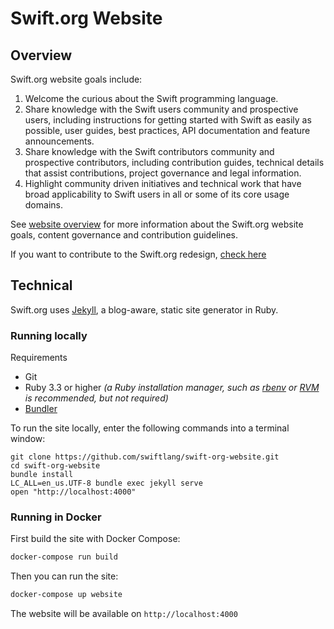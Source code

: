 # Swift.org Website

## Overview

Swift.org website goals include:

1. Welcome the curious about the Swift programming language.
2. Share knowledge with the Swift users community and prospective users, including instructions for getting started with Swift as easily as possible, user guides, best practices, API documentation and feature announcements.
3. Share knowledge with the Swift contributors community and prospective contributors, including contribution guides, technical details that assist contributions, project governance and legal information.
4. Highlight community driven initiatives and technical work that have broad applicability to Swift users in all or some of its core usage domains.

See [website overview](/website) for more information about the Swift.org website goals, content governance and contribution guidelines.

If you want to contribute to the Swift.org redesign, [check here](https://hackmd.io/3Jzov14DT5iLMbBqpG2AVQ)

## Technical

Swift.org uses [Jekyll](https://jekyllrb.com), a blog-aware, static site generator in Ruby.

### Running locally

Requirements
- Git
- Ruby 3.3 or higher
  _(a Ruby installation manager, such as
  [rbenv](https://github.com/sstephenson/rbenv) or
  [RVM](https://rvm.io) is recommended, but not required)_
- [Bundler](https://bundler.io/)

To run the site locally, enter the following commands into a terminal window:

```shell
git clone https://github.com/swiftlang/swift-org-website.git
cd swift-org-website
bundle install
LC_ALL=en_us.UTF-8 bundle exec jekyll serve
open "http://localhost:4000"
```

### Running in Docker

First build the site with Docker Compose:

```bash
docker-compose run build
```

Then you can run the site:

```bash
docker-compose up website
```

The website will be available on `http://localhost:4000`
